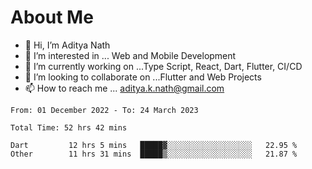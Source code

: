 # About Me

- 👋 Hi, I’m Aditya Nath
- 👀 I’m interested in ... Web and Mobile Development
- 🌱 I’m currently working on ...Type Script, React, Dart, Flutter, CI/CD
- 💞️ I’m looking to collaborate on ...Flutter and Web Projects
- 📫 How to reach me ... aditya.k.nath@gmail.com

<!--START_SECTION:waka-->

```text
From: 01 December 2022 - To: 24 March 2023

Total Time: 52 hrs 42 mins

Dart         12 hrs 5 mins   █████▓░░░░░░░░░░░░░░░░░░░   22.95 %
Other        11 hrs 31 mins  █████▒░░░░░░░░░░░░░░░░░░░   21.87 %
```

<!--END_SECTION:waka-->

<!---
kronosking007/kronosking007 is a ✨ special ✨ repository because its `README.md` (this file) appears on your GitHub profile.
You can click the Preview link to take a look at your changes.
--->

